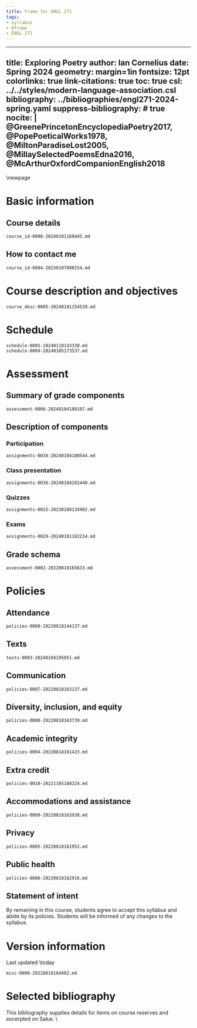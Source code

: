 ```yaml
---
title: Frame for ENGL 271
tags:
- syllabus
- 0frame
- ENGL 271
---
```

---
title: Exploring Poetry
author: Ian Cornelius
date: Spring 2024
geometry: margin=1in
fontsize: 12pt
colorlinks: true
link-citations: true
toc: true
csl: ../../styles/modern-language-association.csl
bibliography: ../bibliographies/engl271-2024-spring.yaml
suppress-bibliography: # true
nocite: |
  @GreenePrincetonEncyclopediaPoetry2017,
  @PopePoeticalWorks1978,
  @MiltonParadiseLost2005,
  @MillaySelectedPoemsEdna2016,
  @McArthurOxfordCompanionEnglish2018
---

<!-- suggested command to build the pdf
pandoc --lua-filter include-files.lua --metadata=include-auto --citeproc --number-sections --pdf-engine=xelatex frame-0001-20240104173544.md -o ../docs/files/engl271-2024-spring.pdf
-->

\newpage

# Basic information

## Course details
``` {.include}
course_id-0008-20240101160445.md
```

## How to contact me
``` {.include}
course_id-0004-20230107090154.md
```

# Course description and objectives
``` {.include}
course_desc-0005-20240101154539.md
```

# Schedule
``` {.include}
schedule-0005-20240110143330.md
schedule-0004-20240105173537.md
```

# Assessment
## Summary of grade components
``` {.include}
assessment-0006-20240104180107.md
```

## Description of components
### Participation
``` {.include}
assignments-0034-20240104180544.md
```

### Class presentation
``` {.include}
assignments-0036-20240104202440.md
```

### Quizzes
``` {.include}
assignments-0025-20230108134902.md
```

### Exams
``` {.include}
assignments-0029-20240101182234.md
```

## Grade schema
``` {.include}
assessment-0002-20220818165633.md
```

# Policies
## Attendance
``` {.include}
policies-0000-20220818144137.md
```

## Texts
``` {.include}
texts-0003-20240104195851.md
```

## Communication
``` {.include}
policies-0007-20220818163137.md
```

## Diversity, inclusion, and equity
``` {.include}
policies-0008-20220818163739.md
```

## Academic integrity
``` {.include}
policies-0004-20220818161423.md
```

## Extra credit
``` {.include}
policies-0010-20221105180224.md
```

## Accommodations and assistance
``` {.include}
policies-0009-20220818163938.md
```

## Privacy
``` {.include}
policies-0005-20220818161952.md
```

## Public health
``` {.include}
policies-0006-20220818162916.md
```

## Statement of intent
By remaining in this course, students agree to accept this syllabus and abide by its policies.
Students will be informed of any changes to the syllabus.

# Version information
Last updated \today

``` {.include}
misc-0000-20220818164402.md
```

<!--
# Questionnaire
``` {.include}
misc-0001-20220818142112.md
```
-->

# Selected bibliography
This bibliography supplies details for items on course reserves and excerpted on Sakai.
\
